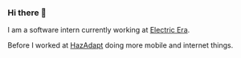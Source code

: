 ### Hi there 👋

I am a software intern currently working at [Electric Era](https://electriceratechnologies.com).

Before I worked at [HazAdapt](https://www.hazadapt.com) doing more mobile and internet things.

<!--
**JohnNWarila/JohnNWarila** is a ✨ _special_ ✨ repository because its `README.md` (this file) appears on your GitHub profile.

Here are some ideas to get you started:

- 🔭 I’m currently working on ...
- 🌱 I’m currently learning ...
- 👯 I’m looking to collaborate on ...
- 🤔 I’m looking for help with ...
- 💬 Ask me about ...
- 📫 How to reach me: ...
- 😄 Pronouns: ...
- ⚡ Fun fact: ...
-->
